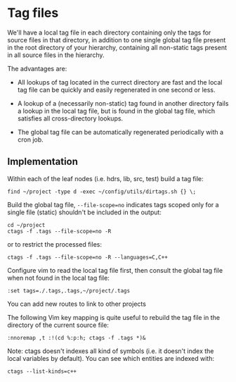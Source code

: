 # Tag files

We'll have a local tag file in each directory containing only the tags for source files in that directory, in addition to one single global tag file present in the root directory of your hierarchy, containing all non-static tags present in all source files in the hierarchy.

The advantages are:

* All lookups of tag located in the currect directory are fast and the local tag file can be quickly and easily regenerated in one second or less.

* A lookup of a (necessarily non-static) tag found in another directory fails a lookup in the local tag file, but is found in the global tag file, which satisfies all cross-directory lookups.

* The global tag file can be automatically regenerated periodically with a cron job.

## Implementation

Within each of the leaf nodes (i.e. hdrs, lib, src, test) build a tag file:

``` shell
find ~/project -type d -exec ~/config/utils/dirtags.sh {} \;
```

Build the global tag file, `--file-scope=no` indicates tags scoped only for a single file (static) shouldn't be included in the output:

``` shell
cd ~/project
ctags -f .tags --file-scope=no -R
```

or to restrict the processed files:

``` shell
ctags -f .tags --file-scope=no -R --languages=C,C++
```

Configure vim to read the local tag file first, then consult the global tag file when not found in the local tag file:

```
:set tags=./.tags,.tags,~/project/.tags
```

You can add new routes to link to other projects

The following Vim key mapping is quite useful to rebuild the tag file in the directory of the current source file:

```
:nnoremap ,t :!(cd %:p:h; ctags -f .tags *)&
```

Note: ctags doesn't indexes all kind of symbols (i.e. it doesn't index the local variables by default). You can see which entities are indexed with:

``` shell
ctags --list-kinds=c++
```
